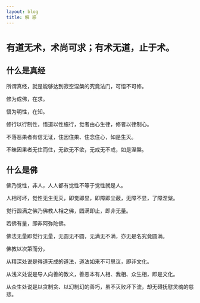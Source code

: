 ```yaml
---
layout: blog
title: 解 惑
---
```



# `有道无术，术尚可求；有术无道，止于术。`

## 什么是真经

所谓真经，就是能够达到寂空涅槃的究竟法门，可悟不可修。

修为成佛，在求。

悟为明性，在知。 

修行以行制性，悟道以性施行，觉者由心生律，修者以律制心。

不落恶果者有信无证，住因住果、住念住心，如是生灭。

不昧因果者无住而住，无欲无不欲，无戒无不戒，如是涅槃。

## 什么是佛
佛乃觉性，非人，人人都有觉性不等于觉性就是人。

人相可坏，觉性无生无灭，即觉即显，即障即尘蔽，无障不显，了障涅槃。

觉行圆满之佛乃佛教人相之佛，圆满即止，即非无量。

若佛有量，即非阿弥陀佛。

佛法无量即觉行无量，无圆无不圆，无满无不满，亦无是名究竟圆满。

佛教以次第而分，

从精深处说是得道天成的道法，道法如来不可思议，即非文化。

从浅义处说是导人向善的教义，善恶本有人相、我相、众生相，即是文化。

从众生处说是以贪制贪、以幻制幻的善巧，虽不灭败坏下流，却无碍抚慰灵魂的慈悲。




